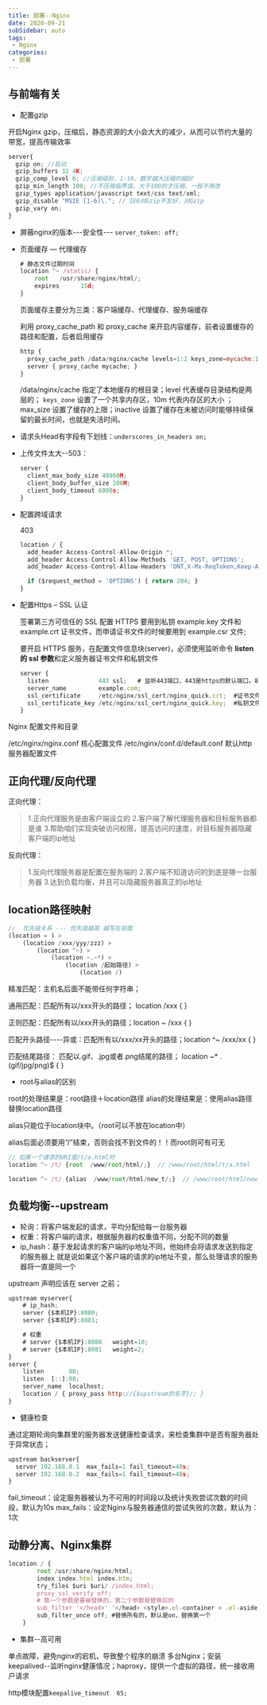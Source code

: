 ```yaml
---
title: 部署--Nginx
date: 2020-09-21
subSidebar: auto
tags:
 - Nginx
categories:
 - 部署
---
```


##  **与前端有关**



- 配置gzip



开启Nginx gzip，压缩后，静态资源的大小会大大的减少，从而可以节约大量的带宽，提高传输效率



```js
server{
  gzip on; //启动
  gzip_buffers 32 4K;
  gzip_comp_level 6; //压缩级别，1-10，数字越大压缩的越好
  gzip_min_length 100; //不压缩临界值，大于100的才压缩，一般不用改
  gzip_types application/javascript text/css text/xml;
  gzip_disable "MSIE [1-6]\."; // IE6对Gzip不友好，对Gzip
  gzip_vary on;
}
```



- 屏蔽nginx的版本---安全性---  `server_token: off;`



- 页面缓存 — 代理缓存



  ```js
  # 静态文件过期时间
  location ^~ /static/ {
      root   /usr/share/nginx/html/;
      expires      15d;
  }
  ```
  
  页面缓存主要分为三类：客户端缓存、代理缓存、服务端缓存
  
  利用 proxy_cache_path 和 proxy_cache 来开启内容缓存，前者设置缓存的路径和配置，后者启用缓存
  
  ```js
  http {
    proxy_cache_path /data/nginx/cache levels=1:2 keys_zone=mycache:10m max_size=10g inactive=60m;
    server { proxy_cache mycache; }
  }
  ```
  
  /data/nginx/cache 指定了本地缓存的根目录；level 代表缓存目录结构是两层的； `keys_zone` 设置了一个共享内存区，10m 代表内存区的大小 ；max_size 设置了缓存的上限；inactive 设置了缓存在未被访问时能够持续保留的最长时间，也就是失活时间。
  
- 请求头Head有字段有下划线：`underscores_in_headers on;`



- 上传文件太大--503：

  ```js
  server {
    client_max_body_size 40960M;
    client_body_buffer_size 200M;
    client_body_timeout 6000s;
  }
  ```
  
- 配置跨域请求



  403

  ```js
  location / {
    add_header Access-Control-Allow-Origin *;
    add_header Access-Control-Allow-Methods 'GET, POST, OPTIONS';
    add_header Access-Control-Allow-Headers 'DNT,X-Mx-ReqToken,Keep-Alive,User-Agent,X-Requested-With,If-Modified-Since,Cache-Control,Content-Type,Authorization';
  
    if ($request_method = 'OPTIONS') { return 204; }
  }
  ```
  
- 配置Https – SSL 认证
  
  签署第三方可信任的 SSL
  配置 HTTPS 要用到私钥 example.key 文件和 example.crt 证书文件，而申请证书文件的时候要用到 example.csr 文件;
  
  要开启 HTTPS 服务，在配置文件信息块(server)，必须使用监听命令 **listen 的 ssl 参数**和定义服务器证书文件和私钥文件
  
  ```js
  server {
    listen              443 ssl;   # 监听443端口，443是https的默认端口。80为http的默认端口
    server_name         example.com;
    ssl_certificate     /etc/nginx/ssl_cert/nginx_quick.crt;  #证书文件---绝对路径
    ssl_certificate_key /etc/nginx/ssl_cert/nginx_quick.key;  #私钥文件---绝对路径
  }
  ```


 Nginx 配置文件和目录

/etc/nginx/nginx.conf 		核心配置文件
/etc/nginx/conf.d/default.conf 		默认http服务器配置文件

##  正向代理/反向代理

正向代理：

> 1.正向代理服务是由客户端设立的
> 2.客户端了解代理服务器和目标服务器都是谁
> 3.帮助咱们实现突破访问权限，提高访问的速度，对目标服务器隐藏客户端的ip地址

反向代理：

> 1.反向代理服务器是配置在服务端的
> 2.客户端不知道访问的到底是哪一台服务器
> 3.达到负载均衡，并且可以隐藏服务器真正的ip地址




## **location路径映射**



```js
//  优先级关系 --- 优先级越高 越写在前面
(location = ) > 
	(location /xxx/yyy/zzz) > 
		(location ^~) > 
			(location ~,~*) > 
				(location /起始路径) > 
					(location /)

```

精准匹配：主机名后面不能带任何字符串；

通用匹配：匹配所有以/xxx开头的路径； location /xxx { } 

正则匹配：匹配所有以/xxx开头的路径；location ~ /xxx { }

匹配开头路径----异或：匹配所有以/xxx/xx开头的路径；location ^~ /xxx/xx { }

匹配结尾路径： 匹配以.gif、.jpg或者.png结尾的路径；    location ~* \.(gif/jpg/png)$ { }


- root与alias的区别



root的处理结果是：root路径＋location路径
alias的处理结果是：使用alias路径替换location路径

alias只能位于location块中。（root可以不放在location中）

alias后面必须要用“/”结束，否则会找不到文件的！！而root则可有可无



```js
// 如果一个请求的URI是/t/a.html时
location ^~ /t/ {root  /www/root/html/;}  // /www/root/html/t/a.html

location ^~ /t/ {alias  /www/root/html/new_t/;}  // /www/root/html/new_t/a.html
```


##  负载均衡--upstream



- 轮询：将客户端发起的请求，平均分配给每一台服务器
- 权重：将客户端的请求，根据服务器的权重值不同，分配不同的数量
- ip_hash：基于发起请求的客户端的ip地址不同，他始终会将请求发送到指定的服务器上
  就是说如果这个客户端的请求的ip地址不变，那么处理请求的服务器将一直是同一个

upstream 声明应该在 server 之前；



```js
upstream myserver{
    # ip_hash;
    server {$本机IP}:8080;
    server {$本机IP}:8081;

    # 权重
    # server {$本机IP}:8080   weight=10;
    # server {$本机IP}:8081   weight=2;
}
server {
    listen       80;
    listen  [::]:80;
    server_name  localhost;
	location / { proxy_pass http://{$upstream的名字}/; }
}
```



- 健康检查



通过定期轮询向集群里的服务器发送健康检查请求，来检查集群中是否有服务器处于异常状态；

```js
upstream backserver{
  server 192.168.0.1  max_fails=1 fail_timeout=40s;
  server 192.168.0.2  max_fails=1 fail_timeout=40s;
}
```

fail_timeout：设定服务器被认为不可用的时间段以及统计失败尝试次数的时间段，默认为10s
max_fails：设定Nginx与服务器通信的尝试失败的次数，默认为：1次



##  动静分离、Nginx集群

```js
location / {
        root /usr/share/nginx/html;
        index index.html index.htm;
        try_files $uri $uri/ /index.html;
        proxy_ssl_verify off;
        # 第一个参数是要被替换的，第二个参数是替换后的
        sub_filter '</head>' '</head> <style>.el-container > .el-aside, .el-container > .el-header{display: none;}</style>';
        sub_filter_once off; #替换所有的，默认是on，替换第一个
    }

```



- 集群--高可用



单点故障，避免nginx的宕机，导致整个程序的崩溃
多台Nginx；安装keepalived--监听nginx健康情况；haproxy，提供一个虚拟的路径，统一接收用户请求

http模块配置`keepalive_timeout  65;`
